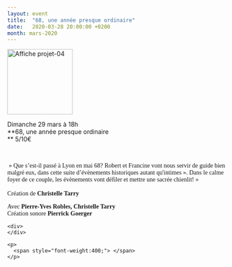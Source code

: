 ```yaml
---
layout: event
title:  "68, une année presque ordinaire"
date:   2020-03-28 20:00:00 +0200
month: mars-2020
---
```

<img class=" size-thumbnail wp-image-5113 alignleft" src="http://localhost/wpagendarts/wp-content/uploads/2018/05/affiche-projet-04.jpg?w=150" alt="Affiche projet-04" width="150" height="150" srcset="http://localhost/wpagendarts/wp-content/uploads/2018/05/affiche-projet-04.jpg 1181w, http://localhost/wpagendarts/wp-content/uploads/2018/05/affiche-projet-04-300x300.jpg 300w, http://localhost/wpagendarts/wp-content/uploads/2018/05/affiche-projet-04-1024x1024.jpg 1024w, http://localhost/wpagendarts/wp-content/uploads/2018/05/affiche-projet-04-150x150.jpg 150w, http://localhost/wpagendarts/wp-content/uploads/2018/05/affiche-projet-04-768x768.jpg 768w" sizes="(max-width: 150px) 100vw, 150px" />

Dimanche 29 mars à 18h  
**68, une année presque ordinaire  
** <span style="font-weight:400;">5/10€</span>

&nbsp;

<div>
  <div>
    <span style="font-family:times new roman, new york, times, serif;"> » Que s’est-il passé à Lyon en mai 68? Robert et Francine vont nous servir de guide bien malgré eux, dans cette suite d’évènements historiques autant qu'intimes ». Dans le calme foyer de ce couple, les évènements vont défiler et mettre une sacrée chienlit! »<br /></span>
  </div>
  
  <div>
    <span style="font-family:times new roman, new york, times, serif;"><br />Création de <strong>Christelle Tarry</strong><br /></span>
  </div>
  
  <p>
    <span style="font-family:times new roman, new york, times, serif;">Avec<strong> Pierre-Yves Robles, Christelle Tarry</strong><br />Création sonore <strong>Pierrick Goerger</strong></span></div> 
    
    <div>
    </div>
    
    <p>
      <span style="font-weight:400;"> </span>
    </p>